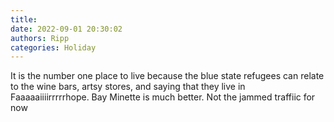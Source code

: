 ```yaml
---
title: 
date: 2022-09-01 20:30:02
authors: Ripp
categories: Holiday
---
```


 It is the number one place to live because the blue state refugees can relate to the wine bars, artsy stores, and saying that they live in Faaaaaiiiirrrrrhope.
Bay Minette is much better.  Not the jammed traffiic for now